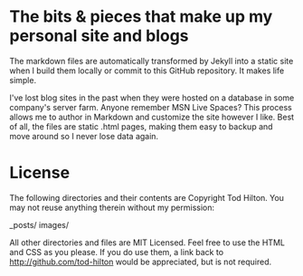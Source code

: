 # The bits & pieces that make up my personal site and blogs #

The markdown files are automatically transformed by Jekyll into a static site when I build them locally or commit to this GitHub repository. It makes life simple.

I've lost blog sites in the past when they were hosted on a database in some company's server farm. Anyone remember MSN Live Spaces? This process allows me to author in Markdown and customize the site however I like. Best of all, the files are static .html pages, making them easy to backup and move around so I never lose data again.

# License #

The following directories and their contents are Copyright Tod Hilton. You may not reuse anything therein without my permission:

_posts/ 
images/

All other directories and files are MIT Licensed. Feel free to use the HTML and CSS as you please. If you do use them, a link back to http://github.com/tod-hilton would be appreciated, but is not required.
